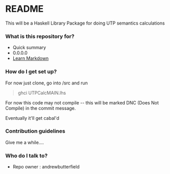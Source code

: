 # README #

This will be a Haskell Library Package for doing UTP semantics calculations

### What is this repository for? ###

* Quick summary
* 0.0.0.0
* [Learn Markdown](https://bitbucket.org/tutorials/markdowndemo)

### How do I get set up? ###

For now just clone, go into /src and run
> ghci UTPCalcMAIN.lhs

For now this code may not compile -- this will be marked
DNC (Does Not Compile) in the commit message.

Eventually it'll get cabal'd

### Contribution guidelines ###

Give me a while....

### Who do I talk to? ###

* Repo owner : andrewbutterfield
